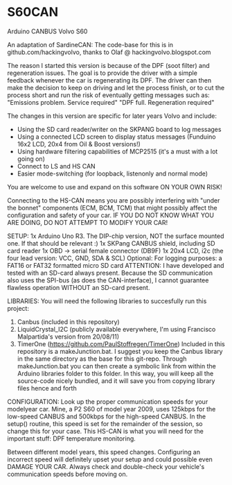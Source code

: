 # S60CAN
Arduino CANBUS Volvo S60

An adaptation of SardineCAN:
The code-base for this is in github.com/hackingvolvo, thanks to Olaf @ hackingvolvo.blogspot.com

The reason I started this version is because of the DPF (soot filter) and regeneration issues. The goal is to provide the driver with a simple feedback whenever the car is regenerating its DPF. The driver can then make the decision to keep on driving and let the process finish, or to cut the process short and run the risk of eventually getting messages such as:
"Emissions problem. Service required"
"DPF full. Regeneration required"

The changes in this version are specific for later years Volvo and include:

* Using the SD card reader/writer on the SKPANG board to log messages
* Using a connected LCD screen to display status messages (Funduino 16x2 LCD, 20x4 from Oil & Boost versions!)
* Using hardware filtering capabilities of MCP2515 (it's a must with a lot going on)
* Connect to LS and HS CAN 
* Easier mode-switching (for loopback, listenonly and normal mode)

You are welcome to use and expand on this software ON YOUR OWN RISK!

Connecting to the HS-CAN means you are possibly interfering with "under the bonnet" components (ECM, BCM, TCM) that might possibly affect the configuration and safety of your car.
IF YOU DO NOT KNOW WHAT YOU ARE DOING, DO NOT ATTEMPT TO MODIFY YOUR CAR!

SETUP:
1x Arduino Uno R3. The DIP-chip version, NOT the surface mounted one. If that should be relevant :)
1x SKPang CANBUS shield, including SD card reader
1x OBD -> serial female connector (DB9F)
1x 20x4 LCD, i2c (the four lead version: VCC, GND, SDA & SCL)
Optional:
For logging purposes: a FAT16 or FAT32 formatted micro SD card
ATTENTION: I have developed and tested with an SD-card always present. Because the SD communication
also uses the SPI-bus (as does the CAN-interface), I cannot guarantee flawless operation WITHOUT an SD-card present.

LIBRARIES:
You will need the following libraries to succesfully run this project:
1) Canbus (included in this repository)
2) LiquidCrystal_I2C (publicly available everywhere, I'm using Francisco Malpartida's version from 20/08/11)
3) TimerOne (https://github.com/PaulStoffregen/TimerOne)
Included in this repository is a makeJunction.bat. I suggest you keep the Canbus library in the same directory as the base for this git-repo. Through makeJunction.bat you can then create a symbolic link from within the Arduino libraries folder to this folder. In this way, you will keep all the source-code nicely bundled, and it will save you from copying library files hence and forth

CONFIGURATION:
Look up the proper communication speeds for your modelyear car. Mine, a P2 S60 of model year 2009, uses
125kbps for the low-speed CANBUS and
500kbps for the high-speed CANBUS.
In the setup() routine, this speed is set for the remainder of the session, so change this for your case.
This HS-CAN is what you will need for the important stuff: DPF temperature monitoring.

Between different model years, this speed changes. Configuring an incorrect speed will definitely upset your
setup and could possible even DAMAGE YOUR CAR. Always check and double-check your vehicle's communication speeds
before moving on.
